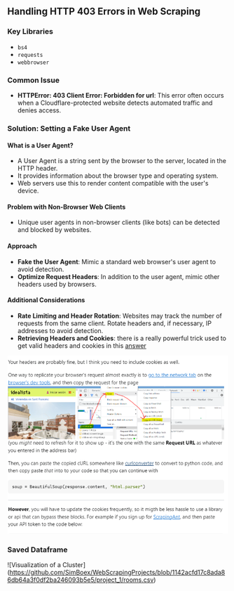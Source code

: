 ## Handling HTTP 403 Errors in Web Scraping

### Key Libraries
- `bs4`
- `requests`
- `webbrowser`

### Common Issue
- **HTTPError: 403 Client Error: Forbidden for url**: This error often occurs when a Cloudflare-protected website detects automated traffic and denies access.

### Solution: Setting a Fake User Agent

#### What is a User Agent?
- A User Agent is a string sent by the browser to the server, located in the HTTP header.
- It provides information about the browser type and operating system.
- Web servers use this to render content compatible with the user's device.

#### Problem with Non-Browser Web Clients
- Unique user agents in non-browser clients (like bots) can be detected and blocked by websites.

#### Approach
- **Fake the User Agent**: Mimic a standard web browser's user agent to avoid detection.
- **Optimize Request Headers**: In addition to the user agent, mimic other headers used by browsers.

#### Additional Considerations
- **Rate Limiting and Header Rotation**: Websites may track the number of requests from the same client. Rotate headers and, if necessary, IP addresses to avoid detection.
- **Retrieving Headers and Cookies**: there is a really powerful trick used to get valid headers and cookies in this [answer](https://stackoverflow.com/a/74187673)

![Visualization of a Cluster](https://github.com/SimBoex/WebScrapingProjects/blob/bfd63d6a34601d3c35c6f9af0f6bafeba6fed9a7/project_1/bot.png)

### Saved Dataframe
![Visualization of a Cluster]
(https://github.com/SimBoex/WebScrapingProjects/blob/1142acfd17c8ada86db64a3f0df2ba246093b5e5/project_1/rooms.csv)
